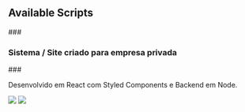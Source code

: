 ## Available Scripts

###<h3>Sistema / Site criado para empresa privada</h3> ###<p><span>Desenvolvido em React com Styled Components e Backend em Node.</span></p>

<img src='./src/asstes/Banner1.png'>
<img src='./src/asstes/banner2.png'>
